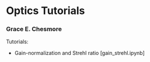 # Optics Tutorials
### Grace E. Chesmore

Tutorials:
* Gain-normalization and Strehl ratio [gain_strehl.ipynb]